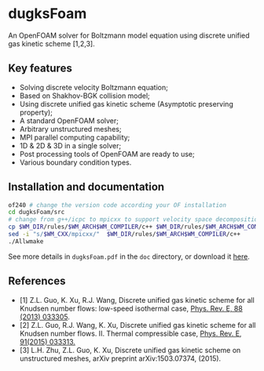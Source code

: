 # dugksFoam
An OpenFOAM solver for Boltzmann model equation using discrete unified gas kinetic scheme [1,2,3].

## Key features
* Solving discrete velocity Boltzmann equation;
* Based on Shakhov-BGK collision model;
* Using discrete unified gas kinetic scheme (Asymptotic preserving property);
* A standard OpenFOAM solver;
* Arbitrary unstructured meshes;
* MPI parallel computing capability;
* 1D & 2D & 3D in a single solver;
* Post processing tools of OpenFOAM are ready to use;
* Various boundary condition types.

## Installation and documentation
```bash
of240 # change the version code according your OF installation
cd dugksFoam/src
# change from g++/icpc to mpicxx to support velocity space decomposition MPI parallel computing ability.
cp $WM_DIR/rules/$WM_ARCH$WM_COMPILER/c++ $WM_DIR/rules/$WM_ARCH$WM_COMPILER/c++.bak # make a backup.
sed -i "s/$WM_CXX/mpicxx/"  $WM_DIR/rules/$WM_ARCH$WM_COMPILER/c++ 
./Allwmake
```

See more details in `dugksFoam.pdf` in the `doc` directory, or download it [here](https://github.com/zhulianhua/dugksFoam/raw/master/doc/dugksFoam.pdf).

## References
* [1] Z.L. Guo, K. Xu, R.J. Wang, Discrete unified gas kinetic scheme for all Knudsen number flows: low-speed isothermal case, [Phys. Rev. E, 88 (2013) 033305](http://journals.aps.org/pre/abstract/10.1103/PhysRevE.88.033305).
* [2] Z.L. Guo, R.J. Wang, K. Xu, Discrete unified gas kinetic scheme for all Knudsen number flows. II. Thermal compressible case, [Phys. Rev. E, 91(2015) 033313.](http://journals.aps.org/pre/abstract/10.1103/PhysRevE.91.033313)
* [3] L.H. Zhu, Z.L. Guo, K. Xu, Discrete unified gas kinetic scheme on unstructured meshes, arXiv preprint arXiv:1503.07374, (2015).
